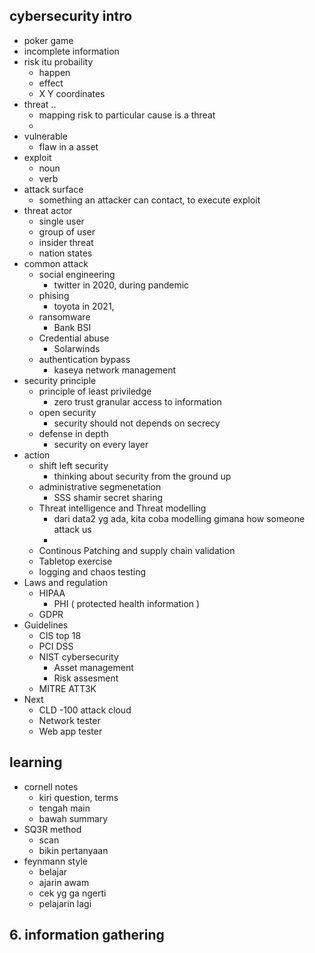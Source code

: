 ## cybersecurity intro
- poker game
- incomplete information
- risk itu probaility
    - happen
    - effect
    - X Y coordinates
- threat .. 
    - mapping risk to particular cause is a threat
    - 
- vulnerable
    - flaw in a asset
- exploit
    - noun
    - verb
- attack surface 
    - something an attacker can contact, to execute exploit
- threat actor
    - single user
    - group of user
    - insider threat
    - nation states
- common attack
    - social engineering
        - twitter in 2020, during pandemic
    - phising
        - toyota in 2021, 
    - ransomware
        - Bank BSI
    - Credential abuse
        - Solarwinds
    - authentication bypass
        - kaseya network management
- security principle
    - principle of least priviledge
        - zero trust granular access to information
    - open security
        - security should not depends on secrecy
    - defense in depth
        - security on every layer
- action
    - shift left security
        - thinking about security from the ground up
    - administrative segmenetation
        - SSS shamir secret sharing
    - Threat intelligence and Threat modelling
        - dari data2 yg ada, kita coba modelling gimana how someone attack us
        - 
    - Continous Patching and supply chain validation 
    - Tabletop exercise
    - logging and chaos testing
- Laws and regulation
    - HIPAA
        - PHI ( protected health information )
    - GDPR
- Guidelines
    - CIS top 18
    - PCI DSS
    - NIST cybersecurity
        - Asset management
        - Risk assesment
    - MITRE ATT3K
- Next
    - CLD -100 attack cloud
    - Network tester
    - Web app tester

## learning
- cornell notes
    - kiri question, terms
    - tengah main
    - bawah summary
- SQ3R method
    - scan
    - bikin pertanyaan
- feynmann style
    - belajar
    - ajarin awam
    - cek yg ga ngerti
    - pelajarin lagi

## 6. information gathering



